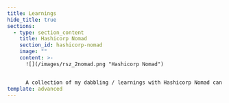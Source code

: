 ```yaml
---
title: Learnings
hide_title: true
sections:
  - type: section_content
    title: Hashicorp Nomad
    section_id: hashicorp-nomad
    image: ""
    content: >-
      ![](/images/rsz_2nomad.png "Hashicorp Nomad")


      A collection of my dabbling / learnings with Hashicorp Nomad can be found [here](https://github.com/naiduarvind/learning-nomad).
template: advanced
---
```

